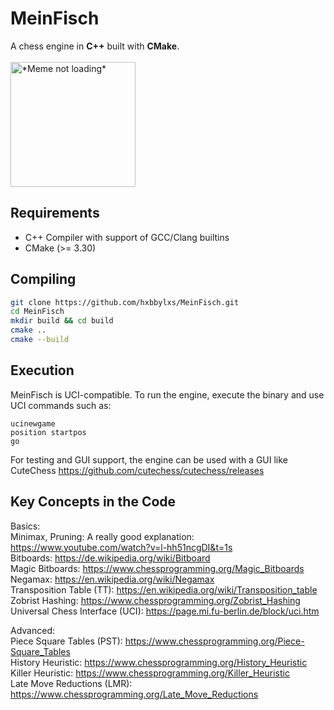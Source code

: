 # MeinFisch

A chess engine in **C++** built with **CMake**. <br><br>
<img src="https://en.meming.world/images/en/b/b1/Baby_Beats_Computer_at_Chess.jpg" alt="*Meme not loading*" width="200" align="top">

## Requirements

- C++ Compiler with support of GCC/Clang builtins
- CMake (>= 3.30)  

## Compiling

```bash
git clone https://github.com/hxbbylxs/MeinFisch.git
cd MeinFisch
mkdir build && cd build
cmake ..
cmake --build
```

## Execution

MeinFisch is UCI-compatible. To run the engine, execute the binary and use UCI commands such as:  
  
```text
ucinewgame
position startpos
go
```  
For testing and GUI support, the engine can be used with a GUI like CuteChess https://github.com/cutechess/cutechess/releases  

## Key Concepts in the Code
Basics:  
Minimax, Pruning: A really good explanation: https://www.youtube.com/watch?v=l-hh51ncgDI&t=1s    
Bitboards: https://de.wikipedia.org/wiki/Bitboard  
Magic Bitboards: https://www.chessprogramming.org/Magic_Bitboards  
Negamax: https://en.wikipedia.org/wiki/Negamax  
Transposition Table (TT): https://en.wikipedia.org/wiki/Transposition_table  
Zobrist Hashing: https://www.chessprogramming.org/Zobrist_Hashing  
Universal Chess Interface (UCI): https://page.mi.fu-berlin.de/block/uci.htm

Advanced:  
Piece Square Tables (PST): https://www.chessprogramming.org/Piece-Square_Tables  
History Heuristic: https://www.chessprogramming.org/History_Heuristic  
Killer Heuristic: https://www.chessprogramming.org/Killer_Heuristic  
Late Move Reductions (LMR): https://www.chessprogramming.org/Late_Move_Reductions  


